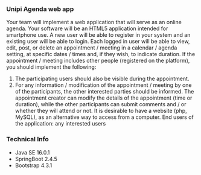 ### Unipi Agenda web app
Your team will implement a web application that will serve as an online agenda. Your software will be an HTML5 application intended for smartphone use. A new user will be able to register in your system and an existing user will be able to login. Each logged in user will be able to view, edit, post, or delete an appointment / meeting in a calendar / agenda setting, at specific dates / times and, if they wish, to indicate duration. If the appointment / meeting includes other people (registered on the platform), you should implement the following:
1. The participating users should also be visible during the appointment.
2. For any information / modification of the appointment / meeting by one of the participants, the other interested parties should be informed. The appointment creator can modify the details of the appointment (time or duration), while the other participants can submit comments and / or whether they will attend or not. It is desirable to have a website (php, MySQL), as an alternative way to access from a computer. End users of the application: any interested users 

### Technical Info
* Java SE 16.0.1
* SpringBoot 2.4.5
* Bootstrap 4.3.1
